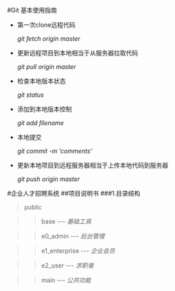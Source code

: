 #Git 基本使用指南

* 第一次clone远程代码

    *git fetch origin master*

* 更新远程项目到本地相当于从服务器拉取代码

    *git pull origin master*

* 检查本地版本状态

    *git status*

* 添加到本地版本控制

    *git add filename*

* 本地提交

    *git commit -m 'comments'*

* 更新本地项目到远程服务器相当于上传本地代码到服务器

    *git push origin master*




#企业人才招聘系统
##项目说明书
###1.目录结构
>public

>>base  --- *基础工具*

>>e0_admin --- *后台管理*

>>e1_enterprise --- *企业会员*

>>e2_user --- *求职者*

>>main --- *公共功能*


